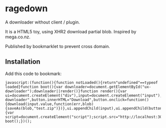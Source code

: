 # ragedown

A downloader without client / plugin.

It is a HTML5 toy, using XHR2 download partial blob. Inspired by mega.co.nz.

Published by bookmarklet to prevent cross domain.

## Installation

Add this code to bookmark:

```
javascript:(function(){function notLoaded(){return"undefined"==typeof loaded}function boot(){var downloader=document.getElementById("ux-downloader");downloader||render()}function render(){var ui=document.createElement("div"),input=document.createElement("input"),button=document.createElement("button");ui.style.position="fixed",ui.style.top=0,ui.style.left=0,ui.id="ux-downloader",button.innerHTML="Download",button.onclick=function(){download(input.value,function(err,blob){saveAs(blob,"test.zip")})},ui.appendChild(input),ui.appendChild(button),document.body.appendChild(ui)}if(notLoaded()){var script=document.createElement("script");script.src="http://localhost:3000/dist/app.min.js",script.onload=boot,document.body.appendChild(script)}else boot();})();

```


